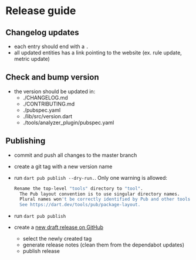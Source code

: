 # Release guide

## Changelog updates

* each entry should end with a `.`
* all updated entities has a link pointing to the website (ex. rule update, metric update)

## Check and bump version

* the version should be updated in:
  * ./CHANGELOG.md
  * ./CONTRIBUTING.md
  * ./pubspec.yaml
  * ./lib/src/version.dart
  * ./tools/analyzer_plugin/pubspec.yaml

## Publishing

* commit and push all changes to the master branch
* create a git tag with a new version name
* run `dart pub publish --dry-run.`. Only one warning is allowed:

  ```bash
  Rename the top-level "tools" directory to "tool".
    The Pub layout convention is to use singular directory names.
    Plural names won't be correctly identified by Pub and other tools.
    See https://dart.dev/tools/pub/package-layout.
  ```

* run `dart pub publish`
* create a [new draft release on GitHub](https://github.com/dart-code-checker/dart-code-metrics/releases)
  * select the newly created tag
  * generate release notes (clean them from the dependabot updates)
  * publish release
